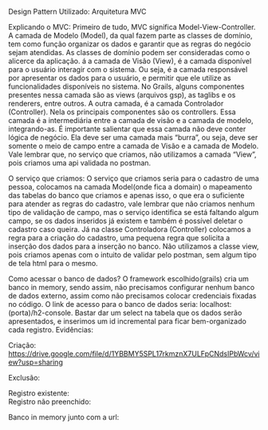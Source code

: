 Design Pattern Utilizado: Arquitetura MVC

Explicando o MVC: Primeiro de tudo, MVC significa Model-View-Controller. A camada de Modelo (Model), da qual fazem parte as classes de domínio, tem como função organizar os dados e garantir que as regras do negócio sejam atendidas. As classes de domínio podem ser consideradas como o alicerce da aplicação. 
á a camada de Visão (View), é a camada disponível para o usuário interagir com o sistema. Ou seja, é a camada responsável por apresentar os dados para o usuário, e permitir que ele utilize as funcionalidades disponíveis no sistema. No Grails, alguns componentes presentes nessa camada são as views (arquivos gsp), as taglibs e os renderers, entre outros.
A outra camada, é a camada Controlador (Controller). Nela os principais componentes são os controllers. Essa camada é a intermediária entre a camada de visão e a camada de modelo, integrando-as. É importante salientar que essa camada não deve conter lógica de negócio. Ela deve ser uma camada mais “burra”, ou seja, deve ser somente o meio de campo entre a camada de Visão e a camada de Modelo.
Vale lembrar que, no serviço que criamos, não utilizamos a camada “View”, pois criamos uma api validada no postman.

O serviço que criamos: O serviço que criamos seria para o cadastro de uma pessoa, colocamos na camada Model(onde fica a domain) o mapeamento das tabelas do banco que criamos e apenas isso, o que era o suficiente para atender as regras do cadastro, vale lembrar que não criamos nenhum tipo de validação de campo, mas o serviço identifica se está faltando algum campo, se os dados inseridos já existem e também é possível deletar o cadastro caso queira.
Já na classe Controladora (Controller) colocamos a regra para a criação do cadastro, uma pequena regra que solicita a inserção dos dados para a inserção no banco.
Não utilizamos a classe view, pois criamos apenas com o intuito de validar pelo postman, sem algum tipo de tela html para o mesmo.

Como acessar o banco de dados? 
O framework escolhido(grails) cria um banco in memory, sendo assim, não precisamos configurar nenhum banco de dados externo, assim como não precisamos colocar credenciais fixadas no código. O link de acesso para o banco de dados seria: localhost:(porta)/h2-console. Bastar dar um select na tabela que os dados serão apresentados, e inserimos um id incremental para ficar bem-organizado cada registro.
Evidências: 

Criação:
 https://drive.google.com/file/d/1YBBMY5SPL17rkmznX7ULFpCNdsIPbWcv/view?usp=sharing


Exclusão:







Registro existente:  
Registro não preenchido:
 

Banco in memory junto com a url: 
